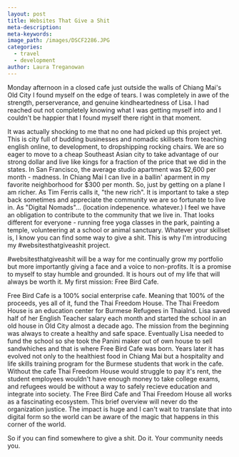 ```yaml
---
layout: post
title: Websites That Give a Shit
meta-description:
meta-keywords:
image_path: /images/DSCF2286.JPG
categories:
  - travel
  - development
author: Laura Treganowan
---
```



<p>Monday afternoon in a closed cafe just outside the walls of Chiang Mai's Old City I found myself on the edge of tears. I was completely in awe of the strength, perserverance, and genuine kindheartedness of Lisa. I had reached out not completely knowing what I was getting myself into and I couldn't be happier that I found myself there right in that moment. </p>


<p>It was actually shocking to me that no one had picked up this project yet. This is city full of budding businesses and nomadic skillsets from teaching english online, to development, to dropshipping rocking chairs. We are so eager to move to a cheap Southeast Asian city to take advantage of our strong dollar and live like kings for a fraction of the price that we did in the states. In San Francisco, the average studio apartment was $2,600 per month - madness. In Chiang Mai I can live in a ballin' aparment in my favorite neighborhood for $300 per month. So, just by getting on a plane I am richer. As Tim Ferris calls it, "the new rich". It is important to take a step back sometimes and appreciate the community we are so fortunate to live in. As "Digital Nomads"... (location indepenence. whatever.) I feel we have an obligation to contribute to the community that we live in. That looks different for everyone - running free yoga classes in the park, painting a temple, volunteering at a school or animal sanctuary. Whatever your skillset is, I know you can find some way to give a shit. This is why I'm introducing my #websitesthatgiveashit project. </p>

<p>#websitesthatgiveashit will be a way for me continually grow my portfolio but more importantly giving a face and a voice to non-profits. It is a promise to myself to stay humble and grounded. It is hours out of my life that will always be worth it. My first mission: Free Bird Cafe. </p>

<p>Free Bird Cafe is a 100% social enterprise cafe. Meaning that 100% of the proceeds, yes all of it, fund the Thai Freedom House. The Thai Freedom House is an education center for Burmese Refugees in Thaialnd. Lisa saved half of her English Teacher salary each month and started the school in an old house in Old City almost a decade ago. The mission from the beginning was always to create a healthy and safe space. Eventually Lisa needed to fund the school so she took the Panini maker out of own house to sell sandwhiches and that is where Free Bird Cafe was born. Years later it has evolved not only to the healthiest food in Chiang Mai but a hospitality and life skills training program for the Burmese students that work in the cafe. Without the cafe Thai Freedom House would struggle to pay it's rent, the student employees wouldn't have enough money to take college exams, and refugees would be without a way to safely recieve education and integrate into society. The Free Bird Cafe and Thai Freedom House all works as a fascinating ecosystem. This brief overview will never do the organization justice. The impact is huge and I can't wait to translate that into digital form so the world can be aware of the magic that happens in this corner of the world. </p> 

<p> So if you can find somewhere to give a shit. Do it. Your community needs you. </p>
